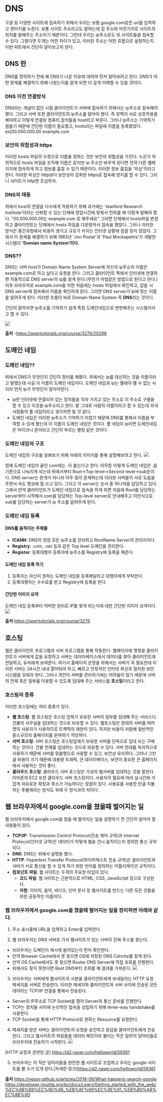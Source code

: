 # DNS
구글 등 다양한 사이트에 접속하기 위해서 우리는 보통 google.com같은 url를 입력하고 엔터키를 누른다.
보통 사이트 주소라고도 말하는데 집 주소와 마찬가지로 사이트의 위치를 말해주는 주소이기 때문이다.
그런데 우리는 ip주소로도 위 사이트들을 접속할 수 있다.
그렇다면 두개는 어떤 차이가 있고, 이러한 주소는 어떤 흐름으로 설정하는지 이번 파트에서 간단히 알아보고자 한다.

## DNS 란
DNS를 정의하기 전에 왜 DNS가 나온 이유에 대하여 먼저 알아보려고 한다.
DNS가 어떤 문제를 해결하기 위해 나왔는지를 알게 되면 더 깊게 이해할 수 있을 것이다.

### DNS 이전 연결방식
DNS라는 개념이 없던 시절 클라이언트가 서버에 접속하기 위해서는 ip주소로 접속해야 했다.
그리고 서버 또한 클라이언트의 ip주소를 알아야 했다.
즉 양쪽이 서로 상호작용을 해야하고 이렇게 연결된 컴퓨터,장치들을 host라고 부른다.
그러나 ip주소는 기억하기 힘들기 때문에 간단한 이름이 필요했고, hosts라는 파일에 이름을 등록했었다.
ex)00.000.000.00 example.com

### 보안의 위험성과 https
이러한 hosts 파일의 수정으로 이름을 정하는 것은 보안의 위험성을 가진다.
누군가 악의적으로 hosts 파일을 조작해 이름은 같지만 ip 주소만 바꾸게 된다면 전혀 다른 웹페이지에 접속하게 하고 정보를 훔칠 수 있기 때문이다.
이러한 정보 훔침을 '피싱'이라고 한다.
이러한 피싱은 http보다 보안성이 강화한 https로 접속해 방지를 할 수 있다.
그러니 사이트가 http면 조심하자.

### DNS의 태동
위에서 host의 연결을 다수에게 적용하기 위해 과거에는 'stanford Research Institute'이라는 신뢰할 수 있는 단체에 영업시간에 맞춰서 전화를 해 이렇게 말해야 했다.
"00.000.000.00는  example.com 로 해주세요"
그러면 단체에서 hosts파일 변경하고 클라이언트는 단체에서 hosts 파일을 다운받아서 접속을 했었다.
그러나 이러한 방식은 중간과정에서 비용이 생기고 규모가 커지는 인터넷 상황에 점점 맞지 않았다.
그래서 이 문제를 해결하기 위해 1983년 'Jon Postel'과 'Paul Mockapetris'가 개발한 시스템이 <strong>'Domian name System'이다.</strong>

### DNS??
DNS는 서버 host가 Domain Name System Server에 자신의 ip주소의 이름은 example.com로 하고 싶다고 요청을 한다.
그리고 클라이언트 쪽에서 인터넷에 연결하면 자동적으로 DNS server의 ip를 알게 된다.(무언가 마법같은 방법으로 된다고 한다.)
이후 브라우저로 example.com을 치면 처음에는 hosts 파일에서 확인하고, 없을 시 DNS server에 접속해서 이름을 확인하게 된다.
그러면 DNS server가 ip에 맞는 이름을 알려주게 된다.
이러한 흐름이 바로 Domain Name System 즉 <strong>DNS</strong>라는 것이다.

간단히 말하자면 ip주소를 기억하기 쉽게 특정 도메인네임으로 변한해주는 시스템이라고 할 수 있다.

![](https://s3-ap-northeast-2.amazonaws.com/opentutorials-user-file/module/3421/8340.jpeg)

**출처**
-https://opentutorials.org/course/3276/20299


## 도메인 네임

### 도메인 네임??
위에서 DNS가 무엇인지 간단히 정리를 해봤다.
위에서는 ip를 대신하는 것을 이름이라고 말했는데 사실 이 이름이 도메인 네임이다.
도메인 네임과 ip는 땔래야 땔 수 없는 사이라 먼저 ip가 무엇인지 알아야한다.
- ip란 인터넷에 연결되어 있는 장치들을 각자 가지고 있는 주소로 이 주소로 구별을 할 수 있고 이것을 ip주소라고 한다.
말 그대로 사람의 이름이라고 할 수 있는데 외국 사람들의 풀 네임이라고 생각하면 될 것 같다.
- 도메인 네임은 이러한 ip주소가 기억하기 어렵기 때문에 DNS를 통해서 이름을 부여할 수 있게 됐는데 이 이름이 도메인 네임인 것이다.
풀 네임이 ip라면 도메인네임은 마이크나 존이라고 간단히 부르는 별칭 같은 것이다.

### 도메인 네임의 구조
도메인 네임의 구조를 살펴보기 위해 아래의 이미지를 통해 설명해보려고 한다.
![](https://s3-ap-northeast-2.amazonaws.com/opentutorials-user-file/module/3421/8338.jpeg)

원래 도메인 네임의 끝인 com에는 .이 붙는다고 한다.
아무튼 이렇게 도메인 네임은 .을 기준으로 나눠지게 되는데 뒤에서부터 Root->Top-level->Second-level->sub순이다.
DNS server는 한개가 아니라 아주 많이 존재하는데 이러한 서버들이 서로 도움을 주면서 속도 향상에 힘 쓰고 있다.
그리고 각 server는 순서 중 하나씩을 담당하고 있다.
그래서 만약 클라이언트가 도메인 네임으로 접속을 하게 되면 처음에 Root를 담당하는 server부터 시작해서 com을 담당하는 Top-level server로 안내해주고 이런식으로 sub를 담당하는 server가 ip 주소를 알려주게 된다.

### 도메인 네임 등록
#### DNS를 움직이는 주체들
  - **ICANN**: DNS의 정점 모든 ip주소를 관리하고 RootName Server의 관리자이다.
  - **Registry**: .com, .net 등과 같은 Top level 도메인을 관리한다.
  - **Registar**: 등록대행자 등록자에 ip주소를 Registry에 등록을 해준다.

#### 도메인 네임 등록 하기
  1. 등록자는 자신이 원하는 도메인 네임을 등록해달라고 대행자에게 부탁한다.
  2. 등록대행자는 수수료를 받고 Registry에 등록을 한다.

#### 간단한 이미지 요약
도메인 네임 등록부터 어떠한 원리로 IP를 찾게 되는지에 대한 간단한 이미지 요약이다.
![](../image/DNS.png)

**출처**
https://opentutorials.org/course/3276

## 호스팅
웹은 클라이언트 프로그램과 서버 프로그램을 통해 작동한다.
웹페이지에 명령을 클라이언트가 서버에게 값을 요청하고 서버는 데이터베이스에서 데이터를 찾아 클라이언트에 전달하고,
유저에게 보여준다.
여기서 홈페이지 운영을 위해서는 서버가 꼭 필요한데 이러한 서버는 24시간 내내 열어둬야 하고, 빠르고 안정적인 인터넷 회선과
철저한 보안 시스템을 갖춰야 한다.
그러나 개인이 서버를 관리하기에는 어려움이 많기 때문에 서버의 전체 혹은 일부를 이용할 수 있도록 임대해 주는 서비스를 <strong>호스팅</strong>이라고 한다.

### 호스팅의 종류
이러한 호스팅에는 여러 종류가 있다.
- **웹 호스팅**: 웹 호스팅은 호스팅 업체가 보유한 서버의 일부를 임대해 주는 서비스다.
건물의 사무실을 임대하는 것으로 비유할 수 있다.
웹호스팅은 한대의 서버를 여려명의 사용자가 사용하므로 트랙픽의 제한이 있다.
하지만 비용이 저렴해 일반적인 중소규모의 홈페이지를 운여하기 적당하다.
- **서버 호스팅**: 서버 호스팅은 호스팅업체가 보유한 서버를 단독으로 임대 또는 구매하는 것이다.
건물 전체를 임대하는 것으로 비유할 수 있다.
서버 한대를 독자적으로 사용하기 때문에 서버를 맞춤형으로 사용할 수 있고, 보안상 유리하다.
그러나 그만큼 비용이 크기 때문에 대용량 트래픽, 큰 데이터베이스, 보안이 중요한 큰 홈페이지에서 사용하는 것이 좋다.
- **클라우드 호스팅**: 클라우드 서버 호스팅은 가상의 웹서버를 임대하는 것을 말한다.
아마존의 EC2 또한 클라우드 서버 호스팅이다.
사용자의 필요에 따라 실시간에 가깝게 자유로운 확장과 축소가 가능하다는 장점이 있다.
사용료를 사용한 만큼 지불하는 후불제라는 방식도 위에 두 방식과의 차이다.



## 웹 브라우저에서 google.com을 쳤을때 벌어지는 일
웹 브라우저에서 google.com을 쳤을 때 벌어지는 일을 설명하기 전 간단히 알아야 할 내용들이 있다.

- **TCP/IP**: Transmission Control Protocol(전송 제어 규약)과 Internet Protocol(인터넷 규약)은 데이터가 어떻게 웹을 건너 움직이는지 정의한 통신 규약이다.
- **DNS**: DNS는 위에서 설명을 했다.
- **HTTP**: Hypertext Transfer Protocol(하이퍼텍스트 전송 규약)은 클라이언트와 서버가 서로 통신을 할 수 있게 하기 위한 언어를 정의하는 어플리케이션 규칙이다.
- **컴포넌트 파일**: 웹 사이트는 두개의 주요한 타입이 있다.
  - **코드 파일**: 웹 사이트는 근본적으로 HTML, CSS, JavaScript 등으로 구성된다.
  - **자원**: 이미지, 음악, 비디오, 단어 문서 등 웹사이트를 만드는 다른 모든 것들을 위한 공동적인 이름이다.

### 웹 브라우저에서 google.com을 쳤을때 벌어지는 일을 정리하면 아래와 같다.

1. 주소 표시줄에 URL을 입력하고 Enter를 입력한다.

2. 웹 브라우저는 DNS 서버로 가서 웹사이트가 있는 서버의 진짜 주소를 찾는다.
  - 브라우저는 도메인이 캐시에 들어있는지 먼저 확인한다.
  - 만약 Browser Cache에서 못 찾으면 OS에 저장된 DNS Cahche를 찾게 된다.
  - 만약 OS Cache에서도 못 찾으면 Router DNS Server에 직접 조회를 진행한다.
  - 위에서도 찾지 못한다면 Root DNS부터 조회를 해 결과를 가져온다.
  ![](https://nesoy.github.io/assets/posts/20180617/4.png)

3. 브라우저는 서버에게 웹사이트의 사본을 클라이언트에게 보내달라는 HTTP 요청 메세지를 서버로 전송한다.
이러한 메세지와 클라이언트와 서버 사이에 전송된 모든 데이터는 TCP/IP 연결을 통해서 전송된다.
  - Server의 IP주소로 TCP Socket을 열어 Server와 통신 준비를 진행한다.
  - TCP는 장치들 사이에 논리적인 접속을 성립하기 위해 three-way handshake를 사용한다.
  - TCP Socket을 통해 HTTP Protocol로 원하는 Resource를 요청한다.
  
4. 메세지를 받은 서버는 클라이언트의 요청을 승인하고 응답을 클라이언트에게 전송한다.
그리고 웹사이트의 파일들을 데이터 패킷이라 불리는 작은 일련의 덩어리들로 브라우저에 전송하기 시작한다.
![](https://mdn.mozillademos.org/files/8973/Client-server.jpg)

  [HTTP 요청과 관련된 글] https://d2.naver.com/helloworld/59361
  

5. 브라우저는 이 작은 덩어리들을 완전한 웹 사이트로 조립하고 우리는 google 사이트를 볼 수가 있게 된다.[자세한 링크]https://d2.naver.com/helloworld/59361


**출처**
https://nesoy.github.io/articles/2018-06/What-happens-search-google
https://developer.mozilla.org/ko/docs/Learn/Getting_started_with_the_web/%EC%9B%B9%EC%9D%98_%EB%8F%99%EC%9E%91_%EB%B0%A9%EC%8B%9D